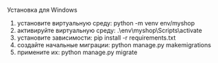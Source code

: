 Установка для Windows
1) установите виртуальную среду: python -m venv env/myshop
2) активируйте виртуальную среду: .\env\myshop\Scripts\activate
3) установите зависимости: pip install -r requirements.txt
4) создайте начальные миграции: python manage.py makemigrations
5) примените их: python manage.py migrate
